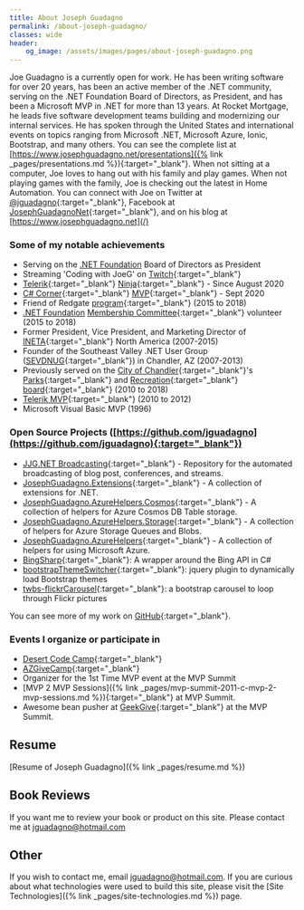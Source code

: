 ```yaml
---
title: About Joseph Guadagno
permalink: /about-joseph-guadagno/
classes: wide
header:
    og_image: /assets/images/pages/about-joseph-guadagno.png
---
```

Joe Guadagno is a currently open for work.
He has been writing software for over 20 years, has been an active member of the .NET community,
serving on the .NET Foundation Board of Directors, as President, and has been a Microsoft MVP in .NET for more than 13 years.
At Rocket Mortgage, he leads five software development teams building and modernizing our internal services.
He has spoken through the United States and international events on topics ranging from Microsoft .NET,
Microsoft Azure, Ionic, Bootstrap, and many others.
You can see the complete list at
[https://www.josephguadagno.net/presentations]({% link _pages/presentations.md %}){:target="_blank"}.
When not sitting at a computer, Joe loves to hang out with his family and play games.
When not playing games with the family, Joe is checking out the latest in Home Automation.
You can connect with Joe on Twitter at [@jguadagno](https://www.twitter.com/jguadagno){:target="_blank"},
Facebook at [JosephGuadagnoNet](https://www.facebook.com/JosephGuadagnoNet/){:target="_blank"},
and on his blog at [https://www.josephguadagno.net](/)

### Some of my notable achievements

* Serving on the [.NET Foundation](https://dotnetfoundation.org) Board of Directors as President
* Streaming 'Coding with JoeG' on [Twitch](https://twitch.tv/jguadagno){:target="_blank"}
* [Telerik](https://www.telerik.com/){:target="_blank"} [Ninja](https://www.telerik.com/ninjas){:target="_blank"} - Since August 2020
* [C# Corner](https://www.c-sharpcorner.com/){:target="_blank"} [MVP](https://www.c-sharpcorner.com/article/how-to-become-a-csharp-corner-mvp/){:target="_blank"} - Sept 2020
* Friend of Redgate [program](https://www.red-gate.com/community/friends-of-rg){:target="_blank"} (2015 to 2018)
* [.NET Foundation](https://dotnetfoundation.org/) [Membership Committee](https://github.com/dotnet-foundation/wg-membership){:target="_blank"} volunteer (2015 to 2018)
* Former President, Vice President, and Marketing Director of [INETA](https://ineta.org/){:target="_blank"} North America (2007-2015)
* Founder of the Southeast Valley .NET User Group ([SEVDNUG](https://sevdnug.org/home.aspx){:target="_blank"}) in Chandler, AZ (2007-2013)
* Previously served on the [City of Chandler](https://www.chandleraz.gov/){:target="_blank"}'s [Parks](https://www.chandleraz.gov/default.aspx?pageid=287){:target="_blank"} and [Recreation](https://www.chandleraz.gov/default.aspx?pageid=732){:target="_blank"} [board](https://www.chandleraz.gov/default.aspx?pageid=268){:target="_blank"} (2010 to 2018)
* [Telerik MVP](https://www.telerik.com/community/client-profile.aspx?cId=187651){:target="_blank"} (2010 to 2012)
* Microsoft Visual Basic MVP (1996)

### Open Source Projects ([https://github.com/jguadagno](https://github.com/jguadagno){:target="_blank"})

* [JJG.NET Broadcasting](https://github.com/jguadagno/jjgnet-broadcast){:target="_blank"} - Repository for the automated broadcasting of blog post, conferences, and streams.
* [JosephGuadagno.Extensions](https://github.com/jguadagno/JosephGuadagno.Extensions){:target="_blank"} - A collection of extensions for .NET.
* [JosephGuadagno.AzureHelpers.Cosmos](https://github.com/jguadagno/JosephGuadagno.AzureHelpers.Cosmos){:target="_blank"} - A collection of helpers for Azure Cosmos DB Table storage.
* [JosephGuadagno.AzureHelpers.Storage](https://github.com/jguadagno/JosephGuadagno.AzureHelpers.Storage){:target="_blank"} - A collection of helpers for Azure Storage Queues and Blobs.
* [JosephGuadagno.AzureHelpers](https://github.com/jguadagno/JosephGuadagno.AzureHelpers){:target="_blank"} - A collection of helpers for using Microsoft Azure.
* [BingSharp](https://bingsharp.codeplex.com/){:target="_blank"}: A wrapper around the Bing API in C#
* [bootstrapThemeSwitcher](https://github.com/jguadagno/bootstrapThemeSwitcher){:target="_blank"}: jquery plugin to dynamically load Bootstrap themes
* [twbs-flickrCarousel](https://github.com/jguadagno/twbs-flickrCarousel){:target="_blank"}: a bootstrap carousel to loop through Flickr pictures

You can see more of my work on [GitHub](https://www.github.com/jguadagno){:target="_blank"}.

### Events I organize or participate in

* [Desert Code Camp](https://desertcodecamp.com/){:target="_blank"}
* [AZGiveCamp](https://azgivecamp.org/){:target="_blank"}
* Organizer for the 1st Time MVP event at the MVP Summit
* [MVP 2 MVP Sessions]({% link _pages/mvp-summit-2011-c-mvp-2-mvp-sessions.md %}){:target="_blank"} at MVP Summit.
* Awesome bean pusher at [GeekGive](https://geekgive.org/project/mvpsummit2012.aspx){:target="_blank"} at the MVP Summit.

## Resume

[Resume of Joseph Guadagno]({% link _pages/resume.md %})

## Book Reviews

If you want me to review your book or product on this site.
Please contact me at [jguadagno@hotmail.com](mailto:jguadagno@hotmail.com?Subject=%27Product%20Review%20Request%27 "Send me an email")

## Other

If you wish to contact me, email [jguadagno@hotmail.com](mailto:jguadagno@hotmail.com).
If you are curious about what technologies were used to build this site,
please visit the [Site Technologies]({% link _pages/site-technologies.md %}) page.
